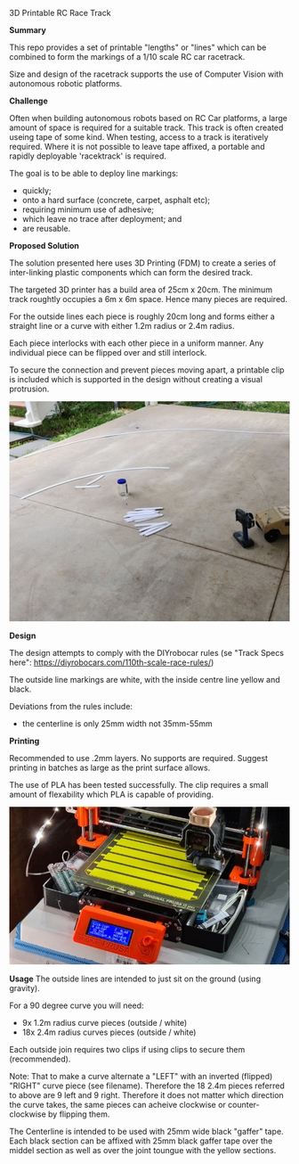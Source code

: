 3D Printable RC Race Track

**Summary**

This repo provides a set of printable "lengths" or "lines" which can be combined to form the markings of a 1/10 scale RC car racetrack.

Size and design of the racetrack supports the use of Computer Vision with autonomous robotic platforms.

**Challenge**

Often when building autonomous robots based on RC Car platforms, a large amount of space is required for a suitable track. This track is often created useing tape of some kind.
When testing, access to a track is iteratively required. Where it is not possible to leave tape affixed, a portable and rapidly deployable 'racektrack' is required. 

The goal is to be able to deploy line markings:
* quickly;
* onto a hard surface (concrete, carpet, asphalt etc);
* requiring minimum use of adhesive;
* which leave no trace after deployment; and
* are reusable.

**Proposed Solution** 

The solution presented here uses 3D Printing (FDM) to create a series of inter-linking plastic components which can form the desired track.

The targeted 3D printer has a build area of 25cm x 20cm. The minimum track roughtly occupies a 6m x 6m space. Hence many pieces are required. 

For the outside lines each piece is roughly 20cm long and forms either a straight line or a curve with either 1.2m radius or 2.4m radius.

Each piece interlocks with each other piece in a uniform manner. Any individual piece can be flipped over and still interlock. 

To secure the connection and prevent pieces moving apart, a printable clip is included which is supported in the design without creating a visual protrusion. 

![Initial test of outside pieces](https://github.com/DingoOz/3D-Printable-RC-Race-Track-/blob/master/Track_layout1.jpg)

**Design**

The design attempts to comply with the DIYrobocar rules (se "Track Specs here": https://diyrobocars.com/110th-scale-race-rules/)

The outside line markings are white, with the inside centre line yellow and black.

Deviations from the rules include:
* the centerline is only 25mm width not 35mm-55mm


**Printing**

Recommended to use .2mm layers. No supports are required. Suggest printing in batches as large as the print surface allows.

The use of PLA has been tested successfully. The clip requires a small amount of flexability which PLA is capable of providing.

![Printing Yellow Lines](https://github.com/DingoOz/3D-Printable-RC-Race-Track-/blob/master/Printing%20centerlines.jpg)

**Usage**
The outside lines are intended to just sit on the ground (using gravity).

For a 90 degree curve you will need:
* 9x 1.2m radius curve pieces (outside / white)
* 18x 2.4m radius curves pieces (outside / white)

Each outside join requires two clips if using clips to secure them (recommended).

Note: That to make a curve alternate a "LEFT" with an inverted (flipped) "RIGHT" curve piece (see filename). Therefore the 18 2.4m pieces referred to above are 9 left and 9 right. Therefore it does not matter which direction the curve takes, the same pieces can acheive clockwise or counter-clockwise by flipping them.

The Centerline is intended to be used with 25mm wide black "gaffer" tape. Each black section can be affixed with 25mm black gaffer tape over the middel section as well as over the joint toungue with the yellow sections.




 
 
